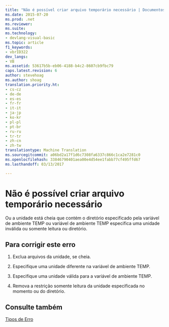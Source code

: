 ```yaml
---
title: "Não é possível criar arquivo temporário necessário | Documentos do Microsoft"
ms.date: 2015-07-20
ms.prod: .net
ms.reviewer: 
ms.suite: 
ms.technology:
- devlang-visual-basic
ms.topic: article
f1_keywords:
- vbrID322
dev_langs:
- VB
ms.assetid: 53617b5b-eb06-4188-b4c2-8607cb9fbc79
caps.latest.revision: 6
author: stevehoag
ms.author: shoag
translation.priority.ht:
- cs-cz
- de-de
- es-es
- fr-fr
- it-it
- ja-jp
- ko-kr
- pl-pl
- pt-br
- ru-ru
- tr-tr
- zh-cn
- zh-tw
translationtype: Machine Translation
ms.sourcegitcommit: a06bd2a17f1d6c7308fa6337c866c1ca2e7281c0
ms.openlocfilehash: 33846790401aea00e4d54ee1fabb77cf495ffd67
ms.lasthandoff: 03/13/2017

---
```

# <a name="can39t-create-necessary-temporary-file"></a>Não é possível criar arquivo temporário necessário
Ou a unidade está cheia que contém o diretório especificado pela variável de ambiente TEMP ou variável de ambiente TEMP especifica uma unidade inválida ou somente leitura ou diretório.  
  
## <a name="to-correct-this-error"></a>Para corrigir este erro  
  
1.  Exclua arquivos da unidade, se cheia.  
  
2.  Especifique uma unidade diferente na variável de ambiente TEMP.  
  
3.  Especifique uma unidade válida para a variável de ambiente TEMP.  
  
4.  Remova a restrição somente leitura da unidade especificada no momento ou do diretório.  
  
## <a name="see-also"></a>Consulte também  
 [Tipos de Erro](../../../visual-basic/programming-guide/language-features/error-types.md)
